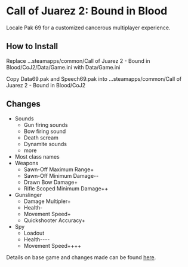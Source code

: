 # Call of Juarez 2: Bound in Blood
Locale Pak 69 for a customized cancerous multiplayer experience.

## How to Install
Replace ...steamapps/common/Call of Juarez 2 - Bound in Blood/CoJ2/Data/Game.ini with Data/Game.ini

Copy Data69.pak and Speech69.pak into ...steamapps/common/Call of Juarez 2 - Bound in Blood/CoJ2

## Changes
- Sounds
  - Gun firing sounds
  - Bow firing sound
  - Death scream
  - Dynamite sounds
  - more
- Most class names
- Weapons
  - Sawn-Off Maximum Range+
  - Sawn-Off Minimum Damage--
  - Drawn Bow Damage+
  - Rifle Scoped Minimum Damage++
- Gunslinger
  - Damage Multipler+
  - Health-
  - Movement Speed+
  - Quickshooter Accuracy+
- Spy
  - Loadout
  - Health----
  - Movement Speed++++

Details on base game and changes made can be found [here](https://docs.google.com/spreadsheets/d/1kyl1MVBn95A-9mlR9a86lXmxVeWOlSnEq0oQeT3x2IA/edit?usp=sharing).
